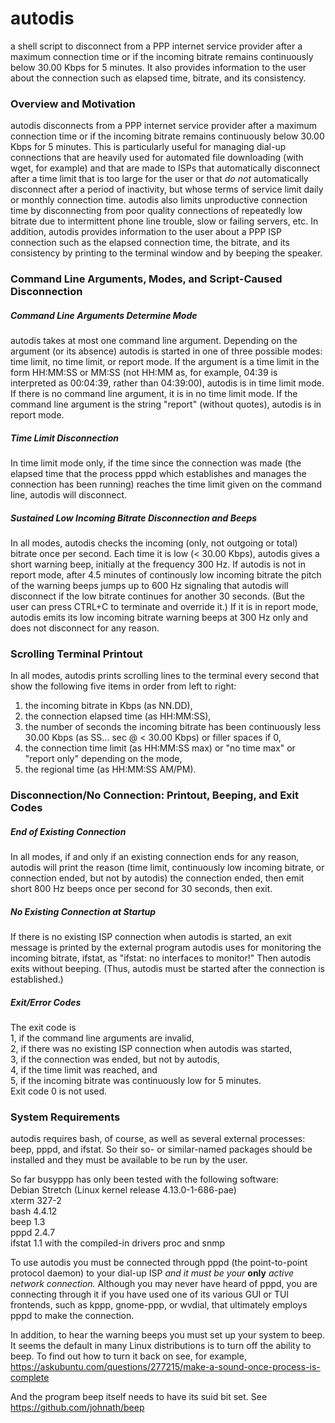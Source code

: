 # autodis
a shell script to disconnect from a PPP internet service provider after a maximum connection time or if the incoming bitrate remains continuously below 30.00 Kbps for 5 minutes. It also provides information to the user about the connection such as elapsed time, bitrate, and its consistency.

###  Overview and Motivation  ###
autodis disconnects from a PPP internet service provider after a maximum 
connection time or if the incoming bitrate remains continuously below 
30.00 Kbps for 5 minutes. This is particularly useful for managing 
dial-up connections that are heavily used for automated file downloading 
(with wget, for example) and that are made to ISPs that automatically 
disconnect after a time limit that is too large for the user or that *do 
not* automatically disconnect after a period of inactivity, but whose 
terms of service limit daily or monthly connection time. autodis also 
limits unproductive connection time by disconnecting from poor quality 
connections of repeatedly low bitrate due to intermittent phone line 
trouble, slow or failing servers, etc. In addition, autodis provides 
information to the user about a PPP ISP connection such as the elapsed 
connection time, the bitrate, and its consistency by printing to the 
terminal window and by beeping the speaker. 

###  Command Line Arguments, Modes, and Script-Caused Disconnection  ###
#####  Command Line Arguments Determine Mode #####
autodis takes at most one command line argument. Depending on the 
argument (or its absence) autodis is started in one of three possible 
modes: time limit, no time limit, or report mode. If the argument is a 
time limit in the form HH:MM:SS or MM:SS (not HH:MM as, for example, 
04:39 is interpreted as 00:04:39, rather than 04:39:00), autodis is in 
time limit mode. If there is no command line argument, it is in no time 
limit mode. If the command line argument is the string "report" (without 
quotes), autodis is in report mode.  

#####  Time Limit Disconnection #####
In time limit mode only, if the time since the connection was made (the 
elapsed time that the process pppd which establishes and manages the 
connection has been running) reaches the time limit given on the command 
line, autodis will disconnect. 

#####  Sustained Low Incoming Bitrate Disconnection and Beeps  #####
In all modes, autodis checks the incoming (only, not outgoing or total) 
bitrate once per second. Each time it is low (< 30.00 Kbps), autodis 
gives a short warning beep, initially at the frequency 300 Hz. If 
autodis is not in report mode, after 4.5 minutes of continously low 
incoming bitrate the pitch of the warning beeps jumps up to 600 Hz 
signaling that autodis will disconnect if the low bitrate continues for 
another 30 seconds. (But the user can press CTRL+C to terminate and 
override it.) If it is in report mode, autodis emits its low incoming 
bitrate warning beeps at 300 Hz only and does not disconnect for any 
reason. 

###  Scrolling Terminal Printout  ###
In all modes, autodis prints scrolling lines to the terminal every 
second that show the following five items in order from left to right: 
1) the incoming bitrate in Kbps (as NN.DD), 
2) the connection elapsed time (as HH:MM:SS), 
3) the number of seconds the incoming bitrate has been continuously less 
   30.00 Kbps (as SS... sec @ < 30.00 Kbps) or filler spaces if 0, 
4) the connection time limit (as HH:MM:SS max) or "no time max" or 
   "report only" depending on the mode, 
5) the regional time (as HH:MM:SS AM/PM). 

###  Disconnection/No Connection: Printout, Beeping, and Exit Codes  ###
#####  End of Existing Connection  #####
In all modes, if and only if an existing connection ends for any reason, autodis 
will print the reason (time limit, continuously low incoming bitrate, or 
connection ended, but not by autodis) the connection ended, then emit 
short 800 Hz beeps once per second for 30 seconds, then exit. 

#####  No Existing Connection at Startup  #####
If there is no existing ISP connection when autodis is started, an exit 
message is printed by the external program autodis uses for monitoring 
the incoming bitrate, ifstat, as "ifstat: no interfaces to monitor!" 
Then autodis exits without beeping. (Thus, autodis must be started after 
the connection is established.) 

#####  Exit/Error Codes  #####
The exit code is   
  1, if the command line arguments are invalid,   
  2, if there was no existing ISP connection when autodis was started,   
  3, if the connection was ended, but not by autodis,   
  4, if the time limit was reached, and   
  5, if the incoming bitrate was continuously low for 5 minutes.   
Exit code 0 is not used. 

###  System Requirements  ###
autodis requires bash, of course, as well as several external processes: beep, pppd, and ifstat. So their 
so- or similar-named packages should be installed and they must be available to be run by the user.

So far busyppp has only been tested with the following software:  
  Debian Stretch (Linux kernel release 4.13.0-1-686-pae)  
  xterm 327-2  
  bash 4.4.12  
  beep 1.3  
  pppd 2.4.7  
  ifstat 1.1 with the compiled-in drivers proc and snmp  

To use autodis you must be connected through pppd (the point-to-point protocol daemon) to your dial-up ISP _and it must be your_ **only** _active network connection._ Although you may 
never have heard of pppd, you are connecting through it if you have used one of its various GUI or TUI frontends, such as kppp, gnome-ppp, or wvdial, that ultimately employs pppd to make the connection. 

In addition, to hear the warning beeps you must set up your system to beep. It seems the default in many Linux distributions is to turn off the ability to beep. To find out how to turn it back on see, for example,  
  https://askubuntu.com/questions/277215/make-a-sound-once-process-is-complete

And the program beep itself needs to have its suid bit set. See  
  https://github.com/johnath/beep
